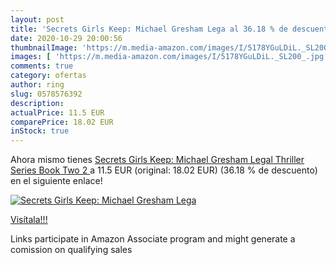 ```yaml
---
layout: post
title: 'Secrets Girls Keep: Michael Gresham Lega al 36.18 % de descuento'
date: 2020-10-29 20:00:56
thumbnailImage: 'https://m.media-amazon.com/images/I/5178YGuLDiL._SL200_.jpg'
images: [ 'https://m.media-amazon.com/images/I/5178YGuLDiL._SL200_.jpg' ]
comments: true
category: ofertas
author: ring
slug: 0578576392
description:
actualPrice: 11.5 EUR
comparePrice: 18.02 EUR
inStock: true
---
```


Ahora mismo tienes [Secrets Girls Keep: Michael Gresham Legal Thriller Series Book Two  2 ](https://www.amazon.es/dp/0578576392/?tag=tolees-21) a 11.5 EUR (original: 18.02 EUR) (36.18 %  de descuento) en el siguiente enlace!

[![Secrets Girls Keep: Michael Gresham Lega](https://m.media-amazon.com/images/I/5178YGuLDiL._SL200_.jpg)](https://www.amazon.es/dp/0578576392/?tag=tolees-21)

[Visítala!!!](https://www.amazon.es/dp/0578576392/?tag=tolees-21)

Links participate in Amazon Associate program and might generate a comission on qualifying sales
